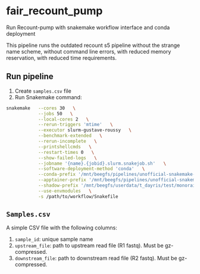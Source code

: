 # fair_recount_pump
 Run Recount-pump with snakemake workflow interface and conda deployment

This pipeline runs the outdated recount s5 pipeline without the strange name scheme,
without command line errors, with reduced memory reservation, with reduced time
requirements.

## Run pipeline

1. Create `samples.csv` file
2. Run Snakemake command:

```sh
snakemake   --cores 30   \
            --jobs 50   \
            --local-cores 2   \
            --rerun-triggers 'mtime'   \
            --executor slurm-gustave-roussy   \
            --benchmark-extended   \
            --rerun-incomplete   \
            --printshellcmds   \
            --restart-times 0   \
            --show-failed-logs   \
            --jobname '{name}.{jobid}.slurm.snakejob.sh'   \
            --software-deployment-method 'conda'   \
            --conda-prefix '/mnt/beegfs/pipelines/unofficial-snakemake-wrappers/shared_install/'   \
            --apptainer-prefix '/mnt/beegfs/pipelines/unofficial-snakemake-wrappers/singularity/'   \
            --shadow-prefix '/mnt/beegfs/userdata/t_dayris/test/monorail_external/tmp'   \
            --use-envmodules   \
            -s /path/to/workflow/Snakefile
```


## `Samples.csv`

A simple CSV file with the following columns:

1. `sample_id`: unique sample name
1. `upstream_file`: path to upstream read file (R1 fastq). Must be gz-compressed.
1. `downstream_file`: path to downstream read file (R2 fastq). Must be gz-compressed.

